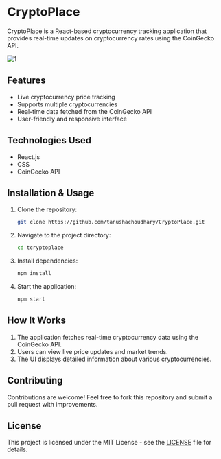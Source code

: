 # CryptoPlace

CryptoPlace is a React-based cryptocurrency tracking application that provides real-time updates on cryptocurrency rates using the CoinGecko API.


![1](https://github.com/user-attachments/assets/dc9d02d7-9a61-4885-b9a2-aed8360c99e7)


## Features
- Live cryptocurrency price tracking
- Supports multiple cryptocurrencies
- Real-time data fetched from the CoinGecko API
- User-friendly and responsive interface

## Technologies Used
- React.js
- CSS
- CoinGecko API

## Installation & Usage
1. Clone the repository:
   ```sh
   git clone https://github.com/tanushachoudhary/CryptoPlace.git
   ```
2. Navigate to the project directory:
   ```sh
   cd tcryptoplace
   ```
3. Install dependencies:
   ```sh
   npm install
   ```
4. Start the application:
   ```sh
   npm start
   ```

## How It Works
1. The application fetches real-time cryptocurrency data using the CoinGecko API.
2. Users can view live price updates and market trends.
3. The UI displays detailed information about various cryptocurrencies.

## Contributing
Contributions are welcome! Feel free to fork this repository and submit a pull request with improvements.

## License
This project is licensed under the MIT License - see the [LICENSE](LICENSE) file for details.

